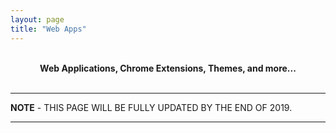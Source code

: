 ```yaml
---
layout: page
title: "Web Apps"
---
```


<br>

<center><strong>Web Applications, Chrome Extensions, Themes, and more...</strong></center>

<br>

<hr>
<p><strong>NOTE</strong> - THIS PAGE WILL BE FULLY UPDATED BY THE END OF 2019.</p>
<hr>

<br>

<!--
- #### __JIOTB__

I created this twitter bot because I was extremely sick with the JIO's speed. This tool collects your download/upload every hour and tweets it back to the @JioServices.

🍁 [GitHub]() &nbsp;&nbsp;&nbsp;&nbsp; 🌈 [Preview]()

<br>

- #### __Tubelist__

A light-weight Web App to display/export the contents of YouTube Playlist.

🍁 [GitHub]() &nbsp;&nbsp;&nbsp;&nbsp; 🌈 [Preview]()

<br>

- #### __WhatsMyID__

Easily find the User ID of any Facebook, Twitter, Instagram user from one place!

🍁 [GitHub]() &nbsp;&nbsp;&nbsp;&nbsp; 🌈 [Preview]()

<br>

- #### __Notifyinsta__

Immediately push notification and download the story of your favorite user with an ease!

🍁 [GitHub]() &nbsp;&nbsp;&nbsp;&nbsp; 🌈 [Preview]()

<br>

- #### __QDF__

Export Quora answers as PDF files!

🍁 [GitHub]() &nbsp;&nbsp;&nbsp;&nbsp; 🌈 [Preview]()

<br>

- #### __Socialmage__

Download profile picture of any Facebook, Twitter, and Instagram user.

🍁 [GitHub]() &nbsp;&nbsp;&nbsp;&nbsp; 🌈 [Preview]()

<br>

- #### Dinsta

A Chrome Extension to download Instagram images with one click!

🍁 [GitHub]() &nbsp;&nbsp;&nbsp;&nbsp; 🌈 [Preview]()

<br>

- #### DownPlay

An Electron App which lets you easily download and play audios from the YouTube.

🍁 [GitHub]() &nbsp;&nbsp;&nbsp;&nbsp; 🌈 [Preview]()

<br>

- #### SwartzBlog

A Jekyll based blog theme for personal use.

🍁 [GitHub]() &nbsp;&nbsp;&nbsp;&nbsp; 🌈 [Preview]()

-->
